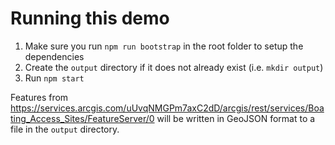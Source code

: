 # Running this demo

1. Make sure you run `npm run bootstrap` in the root folder to setup the dependencies
1. Create the `output` directory if it does not already exist (i.e. `mkdir output`)
1. Run `npm start`

Features from https://services.arcgis.com/uUvqNMGPm7axC2dD/arcgis/rest/services/Boating_Access_Sites/FeatureServer/0 will be written in GeoJSON format to a file in the `output` directory.
